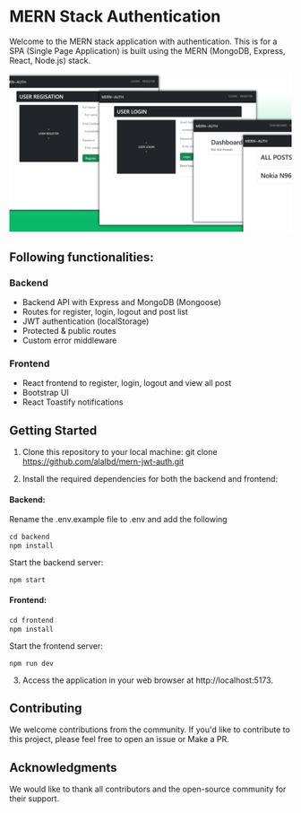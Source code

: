 # MERN Stack Authentication

Welcome to the MERN stack application with authentication. This is for a SPA (Single Page Application) is built using the MERN (MongoDB, Express, React, Node.js) stack.

<img src="./frontend/public/screen.png" />

## Following functionalities: 
### Backend
- Backend API with Express and MongoDB (Mongoose)
- Routes for register, login, logout and post list
- JWT authentication (localStorage)
- Protected & public routes
- Custom error middleware

### Frontend
- React frontend to register, login, logout and view all post
- Bootstrap UI
- React Toastify notifications


 ## Getting Started
1. Clone this repository to your local machine:
git clone https://github.com/alalbd/mern-jwt-auth.git

2. Install the required dependencies for both the backend and frontend:
#### Backend:
Rename the .env.example file to .env and add the following
```
cd backend
npm install
```
Start the backend server:
```
npm start
```

#### Frontend:
```
cd frontend
npm install
```

Start the frontend server:
```
npm run dev
```

3. Access the application in your web browser at http://localhost:5173.


## Contributing

We welcome contributions from the community. If you'd like to contribute to this project, please feel free to open an issue or Make a PR.


## Acknowledgments

We would like to thank all contributors and the open-source community for their support.
